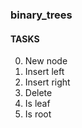 ### binary_trees


#### TASKS
0. New node
1. Insert left
2. Insert right
3. Delete
4. Is leaf
5. Is root